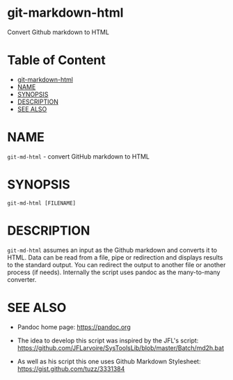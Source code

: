 # git-markdown-html

Convert Github markdown to HTML

<!-- md-toc-begin -->
# Table of Content
* [git-markdown-html](#git-markdown-html)
* [NAME](#name)
* [SYNOPSIS](#synopsis)
* [DESCRIPTION](#description)
* [SEE ALSO](#see-also)
<!-- md-toc-end -->

# NAME

`git-md-html` - convert GitHub markdown to HTML

# SYNOPSIS

    git-md-html [FILENAME]

# DESCRIPTION

`git-md-html` assumes an input as the Github markdown and converts it to
HTML. Data can be read from a file, pipe or redirection and displays
results to the standard output. You can redirect the output to another
file or another process (if needs). Internally the script uses pandoc
as the many-to-many converter.

# SEE ALSO

* Pandoc home page:
  https://pandoc.org

* The idea to develop this script was inspired by the JFL's script:
  https://github.com/JFLarvoire/SysToolsLib/blob/master/Batch/md2h.bat

* As well as his script this one uses Github Markdown Stylesheet:
  https://gist.github.com/tuzz/3331384
